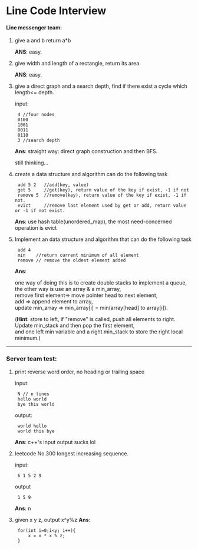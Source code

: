 # Line Code Interview

#### Line messenger team:


1. give a and b return a*b

    __ANS__: easy.  

2. give width and length of a rectangle, return its area

    __ANS__: easy.

3. give a direct graph and a search depth, find if there exist a cycle which length<= depth.

    input:

        4 //four nodes
        0100
        1001
        0011
        0110
        3 //search depth

    __Ans__: straight way: direct graph construction and then BFS.

    still thinking...


4. create a data structure and algorithm can do the following task

        add 5 2   //add(key, value)
        get 5     //get(key), return value of the key if exist, -1 if not
        remove 5  //remove(key), return value of the key if exist, -1 if not.
        evict     //remove last element used by get or add, return value or -1 if not exist.


    __Ans__: use hash table(unordered_map), the most need-concerned operation is evict


5. Implement an data structure and algorithm that can do the following task

        add 4
        min    //return current minimum of all element
        remove // remove the oldest element added

    __Ans__:

    one way of doing this is to create double stacks to implement a queue,  
    the other way is use an array & a min_array,    
    remove first element=> move pointer head to next element,   
    add => append element to array,     
    update min_array => min_array[i] = min(array[head] to array[i]).

    (__Hint__: store to left, if "remove" is called, push all elements to right.    
    Update min_stack and then pop the first element,    
    and one left min variable and a right min_stack to store the right local minimum.)
 
 
 
---
    
    
    

### Server team test:

1. print reverse word order, no heading or trailing space

   input:   

        N // n lines
        hello world
        bye this world

   output:  

        world hello
        world this bye

    __Ans__: c++'s input output sucks lol


2. leetcode No.300 longest increasing sequence.

   input:   

        6 1 5 2 9

   output   

        1 5 9
    __Ans__: n

3. given x y z, output x^y%z
    __Ans__:

        for(int i=0;i<y; i++){
            x = x * x % z;
        }
